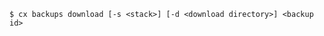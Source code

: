 <!-- layout:code post: backups_usage -->

```
$ cx backups download [-s <stack>] [-d <download directory>] <backup id>
```
